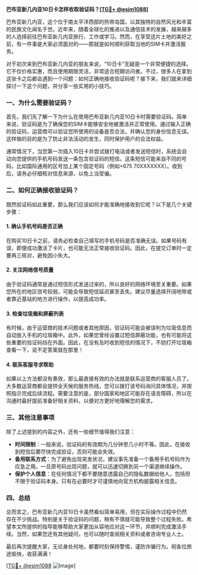 **巴布亚新几内亚10日卡怎样收取验证码？[[TG💪+ @esim1088](https://t.me/s/esim1088)]**

巴布亚新几内亚，这个位于南太平洋西部的热带岛国，以其独特的自然风光和丰富的民族文化闻名于世。近年来，随着全球化的推进以及通信技术的发展，越来越多的人选择前往巴布亚新几内亚旅行、工作或学习。然而，在享受这片土地的美好之前，有一件事是大家必须面对的——那就是如何顺利获取当地的SIM卡并激活服务。

对于初次来到巴布亚新几内亚的朋友来说，“10日卡”无疑是一个非常便捷的选择。它不仅价格实惠，而且使用期限灵活，非常适合短期访问者。不过，很多人在拿到这张卡之后都会遇到一个问题：如何正确地接收验证码呢？接下来，我们就来详细探讨一下这个问题，并分享一些实用的小技巧。

### 一、为什么需要验证码？

首先，我们先了解一下为什么在使用巴布亚新几内亚10日卡时需要验证码。简单来说，验证码是为了确保您的SIM卡能够安全地被激活并正常使用。通过输入正确的验证码，运营商可以验证您所使用的设备是否合法，并确认您的身份信息无误。这样做的目的是为了防止非法活动的发生，同时保护用户的合法权益。

通常情况下，当您第一次插入10日卡并尝试拨打电话或者发送短信时，系统会自动向您提供的手机号码发送一条包含验证码的短信。这条短信可能来自不同的号码，比如国际通用的区号加上某个固定号码（例如+675 70XXXXXXX）。收到后，请务必仔细核对信息来源，以免上当受骗。

### 二、如何正确接收验证码？

既然验证码如此重要，那么我们应该如何才能准确地接收到它呢？以下是几个关键步骤：

#### 1. 确认手机号码是否正确

在购买10日卡之前，请务必检查自己填写的手机号码是否准确无误。如果号码有误，即便成功激活了卡片，也可能无法正常接收验证码。因此，在提交订单时一定要再三核对，避免因小失大。

#### 2. 关注网络信号质量

由于验证码通常是通过短信形式发送过来的，所以良好的网络环境至关重要。如果您所在的地区信号较弱，可能会导致短信延迟甚至丢失。建议尽量选择开阔地带或者靠近基站的地方进行操作，以提高成功率。

#### 3. 检查垃圾箱和屏蔽列表

有时候，由于运营商的技术问题或者其他原因，验证码可能会被误判为垃圾信息而自动放入手机的垃圾箱中。此外，如果您曾经设置过短信屏蔽功能，也有可能将这些重要的验证码挡在外面。因此，在没有及时收到短信的情况下，不妨打开垃圾箱查看一下，说不定答案就在那里！

#### 4. 联系客服寻求帮助

如果以上方法都没有奏效，那么最直接有效的办法就是联系运营商的客服人员了。大多数运营商都会提供全天候的服务热线，您可以拨打该号码询问具体情况，并按照指示完成后续流程。需要注意的是，部分国家和地区可能存在语言障碍，所以在沟通时最好提前准备好相关资料，以便对方更好地理解您的需求。

### 三、其他注意事项

除了上述提到的内容之外，还有一些细节值得我们注意：

- **时间限制**：一般来说，验证码的有效期为几分钟至几小时不等。因此，在接收到短信后要尽快完成验证，否则可能会失效。
- **备用联系方式**：为了避免出现突发状况，建议事先准备一个备用手机号码作为应急之用。一旦原号码出现问题，就可以迅速切换到另一个渠道继续操作。
- **保护个人信息**：在任何情况下都不要随意透露自己的隐私数据给他人，包括但不限于验证码本身。只有在必要时才可谨慎地向官方机构披露相关信息。

### 四、总结

总而言之，巴布亚新几内亚10日卡虽然看似简单易用，但在实际操作过程中仍然存在不少挑战。特别是关于验证码的问题，稍有不慎就可能导致整个过程失败。希望本文所提供的指导能够帮助大家更加从容地应对这一环节，并顺利完成激活手续。当然，如果您还有其他疑问，也可以随时查阅相关资料或者咨询专业人士。

最后再次提醒大家，无论身处何地，都要时刻保持警惕，谨防诈骗行为。祝各位旅途愉快，收获满满！

[[TG💪+ @esim1088](https://t.me/s/esim1088) ![Image](https://i.postimg.cc/4NQfJmqS/Snipaste-2025-05-13-00-14-12.png)]
